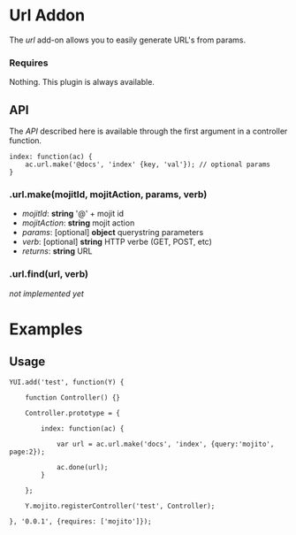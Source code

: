 # Url Addon

The *url* add-on allows you to easily generate URL's from params.

### Requires

Nothing. This plugin is always available.

## API

The *API* described here is available through the first argument in a controller function.

    index: function(ac) {
        ac.url.make('@docs', 'index' {key, 'val'}); // optional params
    }

### .url.make(mojitId, mojitAction, params, verb)

* *mojitId*: **string** '@' + mojit id
* *mojitAction*: **string** mojit action
* *params*: [optional] **object** querystring parameters
* *verb*: [optional] **string** HTTP verbe (GET, POST, etc)
* *returns*: **string** URL

### .url.find(url, verb)

*not implemented yet*

# Examples

## Usage

    YUI.add('test', function(Y) {

        function Controller() {}

        Controller.prototype = {

            index: function(ac) {

                var url = ac.url.make('docs', 'index', {query:'mojito', page:2});
            
                ac.done(url);
            }

        };

        Y.mojito.registerController('test', Controller);

    }, '0.0.1', {requires: ['mojito']});
